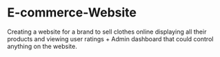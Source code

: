 # E-commerce-Website
Creating a website for a brand to sell clothes online displaying all their products and viewing user ratings + Admin dashboard that could control anything on the website.
